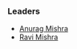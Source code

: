 ### Leaders
* [Anurag Mishra](mailto:[anurag.mishra@owasp.org|mailto:anurag.mishra@owasp.org])
* [Ravi Mishra](mailto:[ravi.mishra@owasp.org|mailto:ravi.mishra@owasp.org])
